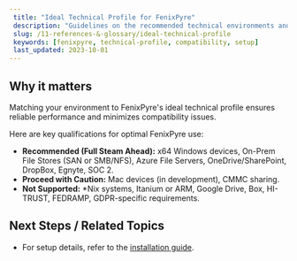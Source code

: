 ```yaml
---
 title: "Ideal Technical Profile for FenixPyre"
 description: "Guidelines on the recommended technical environments and qualifications for optimal FenixPyre deployment."
 slug: /11-references-&-glossary/ideal-technical-profile
 keywords: [fenixpyre, technical-profile, compatibility, setup]
 last_updated: 2023-10-01
---
```


## Why it matters
Matching your environment to FenixPyre's ideal technical profile ensures reliable performance and minimizes compatibility issues.

Here are key qualifications for optimal FenixPyre use:

- **Recommended (Full Steam Ahead):** x64 Windows devices, On-Prem File Stores (SAN or SMB/NFS), Azure File Servers, OneDrive/SharePoint, DropBox, Egnyte, SOC 2.
- **Proceed with Caution:** Mac devices (in development), CMMC sharing.
- **Not Supported:** *Nix systems, Itanium or ARM, Google Drive, Box, HI-TRUST, FEDRAMP, GDPR-specific requirements.

## Next Steps / Related Topics
- For setup details, refer to the [installation guide](/03-setup-&-installation/index).

